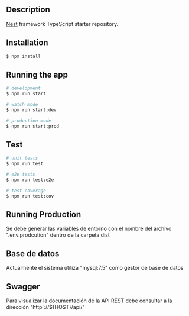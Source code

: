 ## Description

[Nest](https://github.com/nestjs/nest) framework TypeScript starter repository.

## Installation

```bash
$ npm install
```

## Running the app

```bash
# development
$ npm run start

# watch mode
$ npm run start:dev

# production mode
$ npm run start:prod
```

## Test

```bash
# unit tests
$ npm run test

# e2e tests
$ npm run test:e2e

# test coverage
$ npm run test:cov
```

## Running Production
Se debe generar las variables de entorno con el nombre del archivo
".env.prodcution" dentro de la carpeta dist

## Base de datos
Actualmente el sistema utiliza "mysql:7.5" como gestor de base de datos

## Swagger
Para visualizar la documentación de la API REST debe consultar a la dirección
"http´://${HOST}/api/"